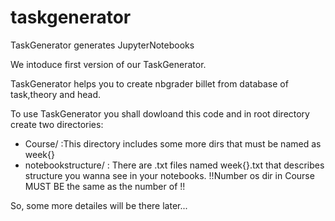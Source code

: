 # taskgenerator
TaskGenerator generates JupyterNotebooks

We intoduce first version of our TaskGenerator.

TaskGenerator helps you to create nbgrader billet from database of task,theory and head.

To use TaskGenerator you shall dowloand this code and in root directory create two directories: 
  - Course/ :This directory includes some more dirs that must be named as week{}
  - notebookstructure/ : There are .txt files named week{}.txt that describes structure you wanna see in your notebooks.
  !!Number os dir in Course MUST BE the same as the number of !!
  
  So, some more detailes will be there later...
